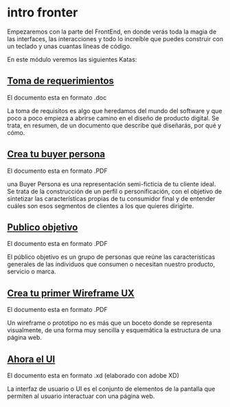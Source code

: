# intro fronter
Empezaremos con la parte del FrontEnd, en donde verás toda la magia de las interfaces, las interacciones y todo lo increíble que puedes construir con un teclado y unas cuantas líneas de código.

En este módulo veremos las siguientes Katas:

## [Toma de requerimientos](https://github.com/MarcosYGS/katas-FrontEnd-Mision/blob/main/assets/intro/Requerimientos.doc)

El documento esta en formato .doc 

La toma de requisitos es algo que heredamos del mundo del software y que poco a poco empieza a abrirse camino en el diseño de producto digital. Se trata, en resumen, de un documento que describe qué diseñarás, por qué y cómo. 

## [Crea tu buyer persona](https://github.com/MarcosYGS/katas-FrontEnd-Mision/blob/main/assets/intro/buyer_persona.pdf)

El documento esta en formato .PDF

una Buyer Persona es una representación semi-ficticia de tu cliente ideal. Se trata de la construcción de un perfil o personificación, con el objetivo de sintetizar las características propias de tu consumidor final y de entender cuáles son esos segmentos de clientes a los que quieres dirigirte.

## [Publico objetivo](https://github.com/MarcosYGS/katas-FrontEnd-Mision/blob/main/assets/intro/Target_Audience.pdf)

El documento esta en formato .PDF

El público objetivo es un grupo de personas que reúne las características generales de las individuos que consumen o necesitan nuestro producto, servicio o marca.

## [Crea tu primer Wireframe UX](https://github.com/MarcosYGS/katas-FrontEnd-Mision/blob/main/assets/intro/Wireframe.pdf)

El documento esta en formato .PDF

Un wireframe o prototipo no es más que un boceto donde se representa visualmente, de una forma muy sencilla y esquemática la estructura de una página web.

## [Ahora el UI](https://github.com/MarcosYGS/katas-FrontEnd-Mision/blob/main/assets/intro/Wireframe.xd)

El documento esta en formato .xd (elaborado con adobe XD)

La interfaz de usuario o UI es el conjunto de elementos de la pantalla que permiten al usuario interactuar con una página web.
